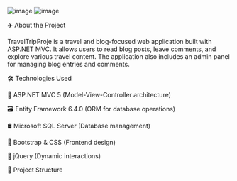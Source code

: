 ![image](https://github.com/user-attachments/assets/fc8a2bff-351f-485a-a358-111730b103b4)
![image](https://github.com/user-attachments/assets/af3be3ab-181f-4001-80cd-a8de61453d60)

✈️ About the Project

TravelTripProje is a travel and blog-focused web application built with ASP.NET MVC. It allows users to read blog posts, leave comments, and explore various travel content. The application also includes an admin panel for managing blog entries and comments.

🛠️ Technologies Used

🚀 ASP.NET MVC 5 (Model-View-Controller architecture)

🗃️ Entity Framework 6.4.0 (ORM for database operations)

🛢 Microsoft SQL Server (Database management)

🎨 Bootstrap & CSS (Frontend design)

🔄 jQuery (Dynamic interactions)

📂 Project Structure
